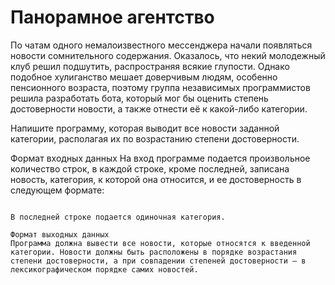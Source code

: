 # Панорамное агентство
По чатам одного немалоизвестного мессенджера начали появляться новости сомнительного содержания. Оказалось, что некий молодежный клуб решил подшутить, распространяя всякие глупости. Однако подобное хулиганство мешает доверчивым людям, особенно пенсионного возраста, поэтому группа независимых программистов решила разработать бота, который мог бы оценить степень достоверности новости, а также отнести её к какой-либо категории.

Напишите программу, которая выводит все новости заданной категории, располагая их по возрастанию степени достоверности.

Формат входных данных
На вход программе подается произвольное количество строк, в каждой строке, кроме последней, записана новость, категория, к которой она относится, и ее достоверность в следующем формате:

``````<НОВОСТЬ> / <КАТЕГОРИЯ> / <ДОСТОВЕРНОСТЬ>

В последней строке подается одиночная категория.

Формат выходных данных
Программа должна вывести все новости, которые относятся к введенной категории. Новости должны быть расположены в порядке возрастания степени достоверности, а при совпадении степеней достоверности — в лексикографическом порядке самих новостей.
